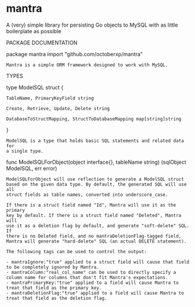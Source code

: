 mantra
======

A (very) simple library for persisting Go objects to MySQL with as little boilerplate as possible


PACKAGE DOCUMENTATION

package mantra
    import "github.com/octoberxp/mantra"

    Mantra is a simple ORM framework designed to work with MySQL.


TYPES

type ModelSQL struct {

    TableName, PrimaryKeyField string

    Create, Retrieve, Update, Delete string

    DatabaseToStructMapping, StructToDatabaseMapping map[string]string
}

    ModelSQL is a type that holds basic SQL statements and related data for
    a single type.


func ModelSQLForObject(object interface{}, tableName string) (sqlObject ModelSQL, err error)

    ModelSQLForObject will use reflection to generate a ModelSQL struct
    based on the given data type. By default, the generated SQL will use all
    struct fields as table names, converted into underscore_case.

    If there is a struct field named "Id", Mantra will use it as the primary
    key by default. If there is a struct field named "Deleted", Mantra will
    use it as a deletion flag by default, and generate "soft-delete" SQL. If
    there is no Deleted field, and no mantraDeletionFlag-tagged field,
    Mantra will generate "hard-delete" SQL (an actual DELETE statement).

    The following tags can be used to control the output:

	- mantraIgnore:"true" applied to a struct field will cause that field to be completely ignored by Mantra.
	- mantraColumn:"real_col_name" can be used to directly specify a column name for columns that don't fit Mantra's expectations.
	- mantraPrimaryKey:"true" applied to a field will cause Mantra to treat that field as the primary key.
	- mantraDeletionFlag:"true" applied to a field will cause Mantra to treat that field as the deletion flag.
